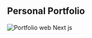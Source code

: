 ## Personal Portfolio

![Portfolio web Next js](https://user-images.githubusercontent.com/67851409/123964298-793d6a80-d9dd-11eb-94f2-4508dc671af4.png)
